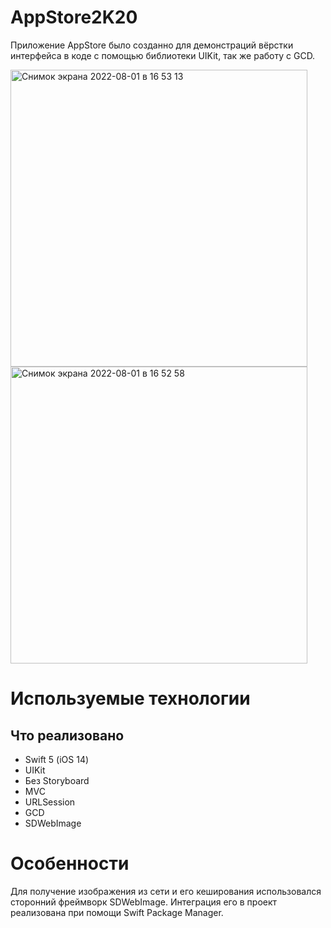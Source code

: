 # AppStore2K20

Приложение AppStore было созданно для демонстраций вёрстки интерфейса в коде с помощью библиотеки UIKit, так же работу с GCD.  

<img width="475" alt="Снимок экрана 2022-08-01 в 16 53 13" src="https://user-images.githubusercontent.com/76389117/182370350-7687c09e-59c5-4a50-a6ff-82fc15ff1661.png">
<img width="475" alt="Снимок экрана 2022-08-01 в 16 52 58" src="https://user-images.githubusercontent.com/76389117/182370355-f801669a-c214-4214-b705-7ec8c5a0b9b9.png">

# Используемые технологии
## Что реализовано
- Swift 5 (iOS 14)
- UIKit
- Без Storyboard
- MVC
- URLSession
- GCD
- SDWebImage

# Особенности
Для получение изображения из сети и его кеширования использовался сторонний фреймворк SDWebImage. Интеграция его в проект реализована при помощи Swift Package Manager. 
